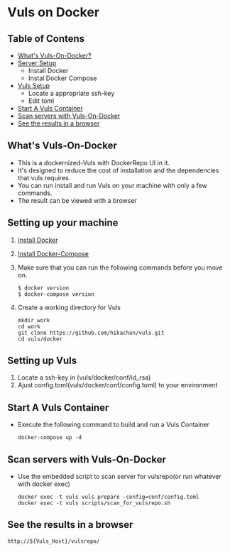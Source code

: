 # Vuls on Docker

## Table of Contens

- [What's Vuls-On-Docker?](#whats-vuls-on-docker)
- [Server Setup](#setting-up-your-machine)
	- Install Docker
	- Instal Docker Compose
- [Vuls Setup](#setting-up-vuls)
	- Locate a appropriate ssh-key
	- Edit toml
- [Start A Vuls Container](#start-a-vuls-container)
- [Scan servers with Vuls-On-Docker](#scan-servers-with-vuls-on-docker)
- [See the results in a browser](#see-the-results-in-a-browser)

## What's Vuls-On-Docker

- This is a dockernized-Vuls with DockerRepo UI in it.
- It's designed to reduce the cost of installation and the dependencies that vuls requires.
- You can run install and run Vuls on your machine with only a few commands.
- The result can be viewed with a browser

## Setting up your machine
	
1. [Install Docker](https://docs.docker.com/engine/installation/)
2. [Install Docker-Compose](https://docs.docker.com/compose/install/)
3. Make sure that you can run the following commands before you move on.

	```
	$ docker version
	$ docker-compose version
	```

4. Create a working directory for Vuls

	```
	mkdir work
	cd work
	git clone https://github.com/hikachan/vuls.git
	cd vuls/docker
	```

## Setting up Vuls

1. Locate a ssh-key in (vuls/docker/conf/id_rsa)
2. Ajust config.toml(vuls/docker/conf/config.toml) to your environment

## Start A Vuls Container

- Execute the following command to build and run a Vuls Container

	``
	docker-compose up -d
	`` 

## Scan servers with Vuls-On-Docker

- Use the embedded script to scan server for vulsrepo(or run whatever with docker exec)

	```
	docker exec -t vuls vuls prepare -config=conf/config.toml
	docker exec -t vuls scripts/scan_for_vulsrepo.sh
	```

## See the results in a browser 

```
http://${Vuls_Host}/vulsrepo/
```
